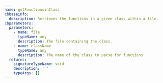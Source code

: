```yaml
---
name: getFunctionsinClass
cbbaseinfo:
  description: Retrieves the functions in a given class within a file.
cbparameters:
  parameters:
    - name: file
      typeName: any
      description: The file containing the class.
    - name: className
      typeName: any
      description: The name of the class to parse for functions.
  returns:
    signatureTypeName: void
    description: ' '
    typeArgs: []
---
```

<CBBaseInfo/> 
 <CBParameters/>
